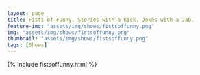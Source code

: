 ```yaml
---
layout: page
title: Fists of Funny. Stories with a Kick. Jokes with a Jab.
feature-img: "assets/img/shows/fistsoffunny.png"
img: "assets/img/shows/fistsoffunny.png"
thumbnail: "assets/img/shows/fistsoffunny.png"
tags: [Shows]
---
```


{% include fistsoffunny.html %}